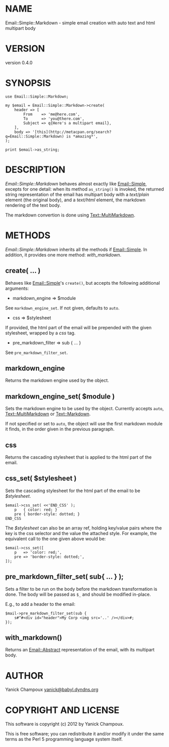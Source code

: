 # NAME

Email::Simple::Markdown - simple email creation with auto text and html multipart body

# VERSION

version 0.4.0

# SYNOPSIS

    use Email::Simple::Markdown;

    my $email = Email::Simple::Markdown->create(
        header => [
            From    => 'me@here.com',
            To      => 'you@there.com',
            Subject => q{Here's a multipart email},
        ],
        body => '[this](http://metacpan.org/search?q=Email::Simple::Markdown) is *amazing*',
    );

    print $email->as_string;

# DESCRIPTION

_Email::Simple::Markdown_ behaves almost exactly like [Email::Simple](http://search.cpan.org/perldoc?Email::Simple),
excepts for one detail: when its method `as_string()` is invoked, the
returned string representation of the email has multipart body with a 
_text/plain_ element (the original body), and a _text/html_ element,
the markdown rendering of the text body.

The markdown convertion is done using [Text::MultiMarkdown](http://search.cpan.org/perldoc?Text::MultiMarkdown).

# METHODS

_Email::Simple::Markdown_ inherits all the methods if [Email::Simple](http://search.cpan.org/perldoc?Email::Simple). 
In addition, it provides one more method: _with_markdown_.

## create( ... ) 

Behaves like [Email::Simple](http://search.cpan.org/perldoc?Email::Simple)'s `create()`, but accepts the following
additional arguments:

- markdown_engine => $module

See `markdown_engine_set`. If not given, defaults to `auto`.

- css => $stylesheet

If provided, the html part of the email will be prepended with the given
stylesheet, wrapped by a _css_ tag.

- pre_markdown_filter => sub { ... }

See `pre_markdown_filter_set`.

## markdown_engine

Returns the markdown engine used by the object.

## markdown_engine_set( $module )

Sets the markdown engine to be used by the object. 
Currently accepts `auto`, [Text::MultiMarkdown](http://search.cpan.org/perldoc?Text::MultiMarkdown) or [Text::Markdown](http://search.cpan.org/perldoc?Text::Markdown).

If not specified or set to `auto`, the object will use the first markdown module it finds,
in the order given in the previous paragraph.

## css

Returns the cascading stylesheet that is applied to the html part of the
email.

## css_set( $stylesheet )

Sets the cascading stylesheet for the html part of the email to be
_$stylesheet_.  

    $email->css_set( <<'END_CSS' );
        p   { color: red; }
        pre { border-style: dotted; }
    END_CSS

The _$stylesheet_ can also be an array ref, holding key/value pairs where
the key is the css selector and the value the attached style. For example, 
the equivalent call to the one given above would be:

    $email->css_set([
        p   => 'color: red;',
        pre => 'border-style: dotted;',
    ]);

## pre_markdown_filter_set( sub{ ... } );

Sets a filter to be run on the body before the markdown transformation is
done. The body will be passed as `$_` and should be modified in-place.

E.g., to add a header to the email:

    $mail->pre_markdown_filter_set(sub {
        s#^#<div id="header">My Corp <img src='..' /></div>#;
    });

## with_markdown()

Returns an [Email::Abstract](http://search.cpan.org/perldoc?Email::Abstract) representation of the email, with 
its multipart body.

# AUTHOR

Yanick Champoux <yanick@babyl.dyndns.org>

# COPYRIGHT AND LICENSE

This software is copyright (c) 2012 by Yanick Champoux.

This is free software; you can redistribute it and/or modify it under
the same terms as the Perl 5 programming language system itself.